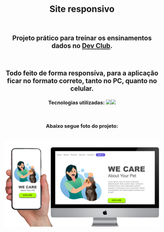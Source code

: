 <h1 align="center">Site responsivo</h1>
<br>
<h2 align="center">Projeto prático para treinar os ensinamentos dados no <a href="https://rodolfomori.com.br/devclub">Dev Club</a>.</h2>
<br>
<h2 align="center">Todo feito de forma responsíva, para a aplicação ficar no formato correto, tanto no PC, quanto no celular.</h2>
<h3  align="center">Tecnologias utilizadas: <img src="https://img.shields.io/badge/HTML5-E34F26?style=for-the-badge&logo=html5&logoColor=white"/><img src="https://img.shields.io/badge/CSS3-1572B6?style=for-the-badge&logo=css3&logoColor=white"/> </h3>
<br>
<h3 align="center">Abaixo segue foto do projeto:</h3>
<br>
<img src="https://github.com/isayrous/we-care-project/blob/master/img/Projeto.3.png?raw=true" width="960px"/>
<br>
<br>
